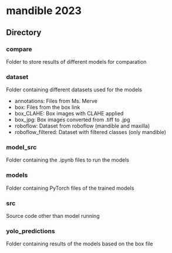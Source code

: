# mandible 2023
## Directory
### compare
Folder to store results of different models for comparation

### dataset
Folder containing different datasets used for the models
- annotations: Files from Ms. Merve
- box: Files from the box link
- box_CLAHE: Box images with CLAHE applied
- box_jpg: Box images converted from .tiff to .jpg
- roboflow: Dataset from roboflow (mandible and maxilla)
- roboflow_filtered: Dataset with filtered classes (only mandible)

### model_src
Folder containing the .ipynb files to run the models

### models
Folder containing PyTorch files of the trained models 

### src
Source code other than model running

### yolo_predictions
Folder containing results of the models based on the box file
